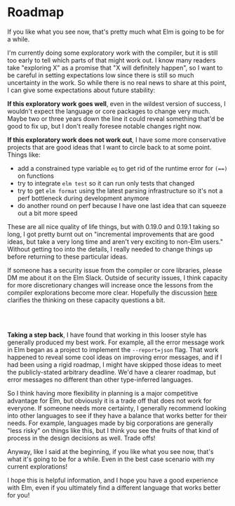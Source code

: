# Roadmap

If you like what you see now, that's pretty much what Elm is going to be for a while.

I'm currently doing some exploratory work with the compiler, but it is still too early to tell which parts of that might work out. I know many readers take "exploring X" as a promise that "X will definitely happen", so I want to be careful in setting expectations low since there is still so much uncertainty in the work. So while there is no real news to share at this point, I can give some expectations about future stability:

**If this exploratory work goes well**, even in the wildest version of success, I wouldn't expect the language or core packages to change very much. Maybe two or three years down the line it could reveal something that'd be good to fix up, but I don't really foresee notable changes right now.

**If this exploratory work does not work out**, I have some more conservative projects that are good ideas that I want to circle back to at some point. Things like:

- add a constrained type variable `eq` to get rid of the runtime error for `(==)` on functions
- try to integrate `elm test` so it can run only tests that changed
- try to get `elm format` using the latest parsing infrastructure so it's not a perf bottleneck during development anymore
- do another round on perf because I have one last idea that can squeeze out a bit more speed

These are all nice quality of life things, but with 0.19.0 and 0.19.1 taking so long, I got pretty burnt out on "incremental improvements that are good ideas, but take a very long time and aren't very exciting to non-Elm users." Without getting too into the details, I really needed to change things up before returning to these particular ideas.

If someone has a security issue from the compiler or core libraries, please DM me about it on the Elm Slack. Outside of security issues, I think capacity for more discretionary changes will increase once the lessons from the compiler explorations become more clear. Hopefully the discussion [here](https://discourse.elm-lang.org/t/costs-funding-in-open-source-languages/5722) clarifies the thinking on these capacity questions a bit.

<br>
<br>

**Taking a step back**, I have found that working in this looser style has generally produced my best work. For example, all the error message work in Elm began as a project to implement the `--report=json` flag. That work happened to reveal some cool ideas on improving error messages, and if I had been using a rigid roadmap, I might have skipped those ideas to meet the publicly-stated arbitrary deadline. We'd have a clearer roadmap, but error messages no different than other type-inferred languages.

So I think having more flexibility in planning is a major competitive advantage for Elm, but obviously it is a trade off that does not work for everyone. If someone needs more certainty, I generally recommend looking into other languages to see if they have a balance that works better for their needs. For example, languages made by big corporations are generally "less risky" on things like this, but I think you see the fruits of that kind of process in the design decisions as well. Trade offs!

Anyway, like I said at the beginning, if you like what you see now, that's what it's going to be for a while. Even in the best case scenario with my current explorations!

I hope this is helpful information, and I hope you have a good experience with Elm, even if you ultimately find a different language that works better for you!
